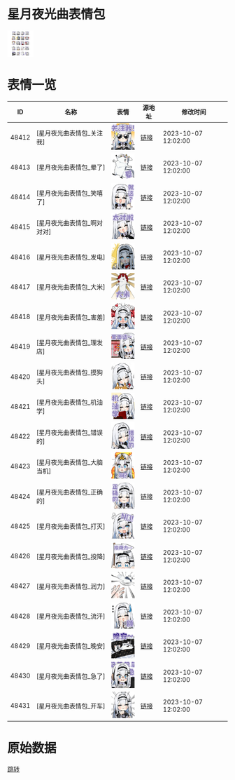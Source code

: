 # 星月夜光曲表情包

<img src="./cover.png" height="60" alt="cover" />

# 表情一览

|ID|名称|表情|源地址|修改时间|
|----|----|----|----|----|
|48412|[星月夜光曲表情包_关注我]|<img src="./pic/048412_%5B星月夜光曲表情包_关注我%5D.png" height="60" alt="关注我"/>|[链接](https://i0.hdslb.com/bfs/garb/d9e44a16365fdb491cd91dc513e8d634be619765.png)|2023-10-07 12:02:00|
|48413|[星月夜光曲表情包_晕了]|<img src="./pic/048413_%5B星月夜光曲表情包_晕了%5D.png" height="60" alt="晕了"/>|[链接](https://i0.hdslb.com/bfs/garb/85450d9346ee416a51417bd161514f371d551021.png)|2023-10-07 12:02:00|
|48414|[星月夜光曲表情包_笑嘻了]|<img src="./pic/048414_%5B星月夜光曲表情包_笑嘻了%5D.png" height="60" alt="笑嘻了"/>|[链接](https://i0.hdslb.com/bfs/garb/bb71b77c804c5506c9a6758c2f1abbb267c120a0.png)|2023-10-07 12:02:00|
|48415|[星月夜光曲表情包_啊对对对]|<img src="./pic/048415_%5B星月夜光曲表情包_啊对对对%5D.png" height="60" alt="啊对对对"/>|[链接](https://i0.hdslb.com/bfs/garb/26e1bfade4f7eeb1db1e44702d4ed5c10e7b6215.png)|2023-10-07 12:02:00|
|48416|[星月夜光曲表情包_发电]|<img src="./pic/048416_%5B星月夜光曲表情包_发电%5D.png" height="60" alt="发电"/>|[链接](https://i0.hdslb.com/bfs/garb/6289b5e843166b7c65071aafb00e04d1a593c88e.png)|2023-10-07 12:02:00|
|48417|[星月夜光曲表情包_大米]|<img src="./pic/048417_%5B星月夜光曲表情包_大米%5D.png" height="60" alt="大米"/>|[链接](https://i0.hdslb.com/bfs/garb/a7684f2f91c8df9cd65a84ee071a7c6e6dd488c3.png)|2023-10-07 12:02:00|
|48418|[星月夜光曲表情包_害羞]|<img src="./pic/048418_%5B星月夜光曲表情包_害羞%5D.png" height="60" alt="害羞"/>|[链接](https://i0.hdslb.com/bfs/garb/9e2f63bfb87841d389b3d3f0e01490c35735c9d8.png)|2023-10-07 12:02:00|
|48419|[星月夜光曲表情包_理发店]|<img src="./pic/048419_%5B星月夜光曲表情包_理发店%5D.png" height="60" alt="理发店"/>|[链接](https://i0.hdslb.com/bfs/garb/75576afad1bfa4c2be3e9d9ef5b2a0d905144710.png)|2023-10-07 12:02:00|
|48420|[星月夜光曲表情包_摸狗头]|<img src="./pic/048420_%5B星月夜光曲表情包_摸狗头%5D.png" height="60" alt="摸狗头"/>|[链接](https://i0.hdslb.com/bfs/garb/80d9fabda7cbe414f8f9d953cfc9bab6a688afda.png)|2023-10-07 12:02:00|
|48421|[星月夜光曲表情包_机油学]|<img src="./pic/048421_%5B星月夜光曲表情包_机油学%5D.png" height="60" alt="机油学"/>|[链接](https://i0.hdslb.com/bfs/garb/39214b065f1ac4eef631190d34467f18b88f3ff4.png)|2023-10-07 12:02:00|
|48422|[星月夜光曲表情包_错误的]|<img src="./pic/048422_%5B星月夜光曲表情包_错误的%5D.png" height="60" alt="错误的"/>|[链接](https://i0.hdslb.com/bfs/garb/0e2aad0e17c10385d0e6f11f4d05d195ba7e9d89.png)|2023-10-07 12:02:00|
|48423|[星月夜光曲表情包_大脑当机]|<img src="./pic/048423_%5B星月夜光曲表情包_大脑当机%5D.png" height="60" alt="大脑当机"/>|[链接](https://i0.hdslb.com/bfs/garb/d26b85bfc47b2f53a8028f9b8076d1dae40fd389.png)|2023-10-07 12:02:00|
|48424|[星月夜光曲表情包_正确的]|<img src="./pic/048424_%5B星月夜光曲表情包_正确的%5D.png" height="60" alt="正确的"/>|[链接](https://i0.hdslb.com/bfs/garb/94d028b37d7757b0d52f1d82642d71d5ec140e5c.png)|2023-10-07 12:02:00|
|48425|[星月夜光曲表情包_打灭]|<img src="./pic/048425_%5B星月夜光曲表情包_打灭%5D.png" height="60" alt="打灭"/>|[链接](https://i0.hdslb.com/bfs/garb/b21e383c5e1a052285daa5629f4c489a3fe61b95.png)|2023-10-07 12:02:00|
|48426|[星月夜光曲表情包_投降]|<img src="./pic/048426_%5B星月夜光曲表情包_投降%5D.png" height="60" alt="投降"/>|[链接](https://i0.hdslb.com/bfs/garb/4af9e6921978ce49bc3223be4e920750c7d1fac9.png)|2023-10-07 12:02:00|
|48427|[星月夜光曲表情包_润力]|<img src="./pic/048427_%5B星月夜光曲表情包_润力%5D.png" height="60" alt="润力"/>|[链接](https://i0.hdslb.com/bfs/garb/cdcfe82417e348d5d260a0c64362c1fa8186eb22.png)|2023-10-07 12:02:00|
|48428|[星月夜光曲表情包_流汗]|<img src="./pic/048428_%5B星月夜光曲表情包_流汗%5D.png" height="60" alt="流汗"/>|[链接](https://i0.hdslb.com/bfs/garb/0ae62eb468d2cb8bce635610e408986692233d87.png)|2023-10-07 12:02:00|
|48429|[星月夜光曲表情包_晚安]|<img src="./pic/048429_%5B星月夜光曲表情包_晚安%5D.png" height="60" alt="晚安"/>|[链接](https://i0.hdslb.com/bfs/garb/8695ad27ee340efd9eb5856ac136473f13c6e90c.png)|2023-10-07 12:02:00|
|48430|[星月夜光曲表情包_急了]|<img src="./pic/048430_%5B星月夜光曲表情包_急了%5D.png" height="60" alt="急了"/>|[链接](https://i0.hdslb.com/bfs/garb/14553c25c1ca20255ab4f8fbda5b99df2bb75465.png)|2023-10-07 12:02:00|
|48431|[星月夜光曲表情包_开车]|<img src="./pic/048431_%5B星月夜光曲表情包_开车%5D.png" height="60" alt="开车"/>|[链接](https://i0.hdslb.com/bfs/garb/79dd9cabbf1d331599bf2b7182af972a0a7cfdac.png)|2023-10-07 12:02:00|

# 原始数据

[跳转](./raw.json)

